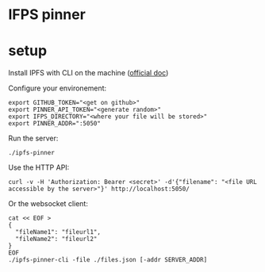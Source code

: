 # IFPS pinner

# setup

Install IPFS with CLI on the machine ([official doc](https://docs.ipfs.tech/install/command-line/#official-distributions))

Configure your environement:

```
export GITHUB_TOKEN="<get on github>"
export PINNER_API_TOKEN="<generate random>"
export IFPS_DIRECTORY="<where your file will be stored>"
export PINNER_ADDR=":5050"
```

Run the server:

```
./ipfs-pinner
```

Use the HTTP API:

```
curl -v -H 'Authorization: Bearer <secret>' -d'{"filename": "<file URL accessible by the server>"}' http://localhost:5050/
```

Or the websocket client:

```
cat << EOF >
{
  "fileName1": "fileurl1",
  "fileName2": "fileurl2"
}
EOF
./ipfs-pinner-cli -file ./files.json [-addr SERVER_ADDR]
```
